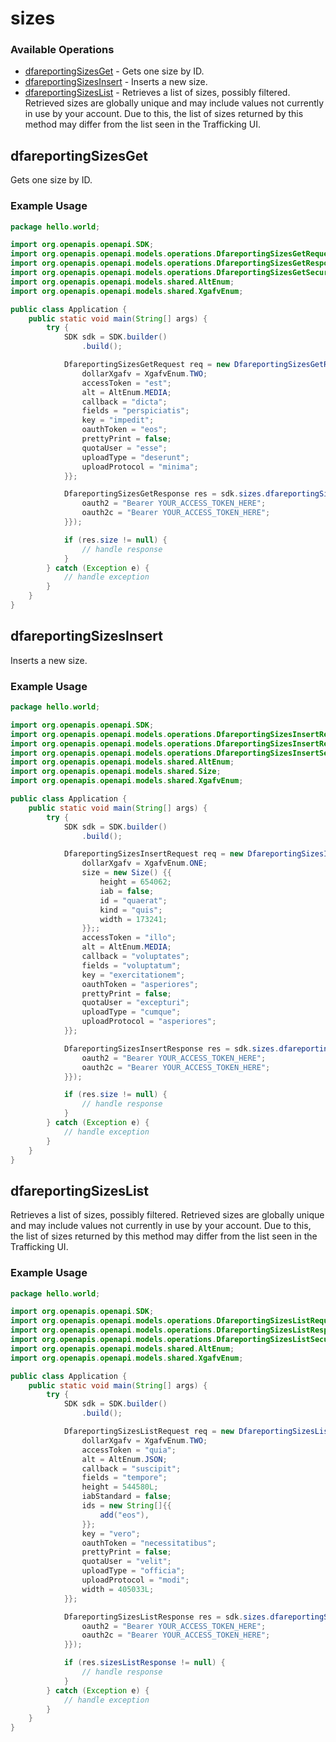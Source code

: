 # sizes

### Available Operations

* [dfareportingSizesGet](#dfareportingsizesget) - Gets one size by ID.
* [dfareportingSizesInsert](#dfareportingsizesinsert) - Inserts a new size.
* [dfareportingSizesList](#dfareportingsizeslist) - Retrieves a list of sizes, possibly filtered. Retrieved sizes are globally unique and may include values not currently in use by your account. Due to this, the list of sizes returned by this method may differ from the list seen in the Trafficking UI.

## dfareportingSizesGet

Gets one size by ID.

### Example Usage

```java
package hello.world;

import org.openapis.openapi.SDK;
import org.openapis.openapi.models.operations.DfareportingSizesGetRequest;
import org.openapis.openapi.models.operations.DfareportingSizesGetResponse;
import org.openapis.openapi.models.operations.DfareportingSizesGetSecurity;
import org.openapis.openapi.models.shared.AltEnum;
import org.openapis.openapi.models.shared.XgafvEnum;

public class Application {
    public static void main(String[] args) {
        try {
            SDK sdk = SDK.builder()
                .build();

            DfareportingSizesGetRequest req = new DfareportingSizesGetRequest("asperiores", "cumque") {{
                dollarXgafv = XgafvEnum.TWO;
                accessToken = "est";
                alt = AltEnum.MEDIA;
                callback = "dicta";
                fields = "perspiciatis";
                key = "impedit";
                oauthToken = "eos";
                prettyPrint = false;
                quotaUser = "esse";
                uploadType = "deserunt";
                uploadProtocol = "minima";
            }};            

            DfareportingSizesGetResponse res = sdk.sizes.dfareportingSizesGet(req, new DfareportingSizesGetSecurity("aliquid", "voluptas") {{
                oauth2 = "Bearer YOUR_ACCESS_TOKEN_HERE";
                oauth2c = "Bearer YOUR_ACCESS_TOKEN_HERE";
            }});

            if (res.size != null) {
                // handle response
            }
        } catch (Exception e) {
            // handle exception
        }
    }
}
```

## dfareportingSizesInsert

Inserts a new size.

### Example Usage

```java
package hello.world;

import org.openapis.openapi.SDK;
import org.openapis.openapi.models.operations.DfareportingSizesInsertRequest;
import org.openapis.openapi.models.operations.DfareportingSizesInsertResponse;
import org.openapis.openapi.models.operations.DfareportingSizesInsertSecurity;
import org.openapis.openapi.models.shared.AltEnum;
import org.openapis.openapi.models.shared.Size;
import org.openapis.openapi.models.shared.XgafvEnum;

public class Application {
    public static void main(String[] args) {
        try {
            SDK sdk = SDK.builder()
                .build();

            DfareportingSizesInsertRequest req = new DfareportingSizesInsertRequest("amet") {{
                dollarXgafv = XgafvEnum.ONE;
                size = new Size() {{
                    height = 654062;
                    iab = false;
                    id = "quaerat";
                    kind = "quis";
                    width = 173241;
                }};;
                accessToken = "illo";
                alt = AltEnum.MEDIA;
                callback = "voluptates";
                fields = "voluptatum";
                key = "exercitationem";
                oauthToken = "asperiores";
                prettyPrint = false;
                quotaUser = "excepturi";
                uploadType = "cumque";
                uploadProtocol = "asperiores";
            }};            

            DfareportingSizesInsertResponse res = sdk.sizes.dfareportingSizesInsert(req, new DfareportingSizesInsertSecurity("voluptatum", "inventore") {{
                oauth2 = "Bearer YOUR_ACCESS_TOKEN_HERE";
                oauth2c = "Bearer YOUR_ACCESS_TOKEN_HERE";
            }});

            if (res.size != null) {
                // handle response
            }
        } catch (Exception e) {
            // handle exception
        }
    }
}
```

## dfareportingSizesList

Retrieves a list of sizes, possibly filtered. Retrieved sizes are globally unique and may include values not currently in use by your account. Due to this, the list of sizes returned by this method may differ from the list seen in the Trafficking UI.

### Example Usage

```java
package hello.world;

import org.openapis.openapi.SDK;
import org.openapis.openapi.models.operations.DfareportingSizesListRequest;
import org.openapis.openapi.models.operations.DfareportingSizesListResponse;
import org.openapis.openapi.models.operations.DfareportingSizesListSecurity;
import org.openapis.openapi.models.shared.AltEnum;
import org.openapis.openapi.models.shared.XgafvEnum;

public class Application {
    public static void main(String[] args) {
        try {
            SDK sdk = SDK.builder()
                .build();

            DfareportingSizesListRequest req = new DfareportingSizesListRequest("voluptas") {{
                dollarXgafv = XgafvEnum.TWO;
                accessToken = "quia";
                alt = AltEnum.JSON;
                callback = "suscipit";
                fields = "tempore";
                height = 544580L;
                iabStandard = false;
                ids = new String[]{{
                    add("eos"),
                }};
                key = "vero";
                oauthToken = "necessitatibus";
                prettyPrint = false;
                quotaUser = "velit";
                uploadType = "officia";
                uploadProtocol = "modi";
                width = 405033L;
            }};            

            DfareportingSizesListResponse res = sdk.sizes.dfareportingSizesList(req, new DfareportingSizesListSecurity("inventore", "minus") {{
                oauth2 = "Bearer YOUR_ACCESS_TOKEN_HERE";
                oauth2c = "Bearer YOUR_ACCESS_TOKEN_HERE";
            }});

            if (res.sizesListResponse != null) {
                // handle response
            }
        } catch (Exception e) {
            // handle exception
        }
    }
}
```

